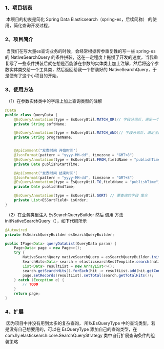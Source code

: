 ### 1、项目初衷

​		本项目的初衷是简化 Spring Data Elasticsearch（spring-es，后续简称）  的使用，简化查询开发过程。

### 2、项目简介

​		当我们在写大量es查询业务的时候，会经常根据传参重复性的写一些 spring-es 的 NativeSearchQuery 的条件拼装，这在一定程度上拖慢了开发的速度。当我重复写了一些条件拼装后就在想是否能够在参数的实体类上加上注解，然后将这个参数实体类交给一个工具类，然后返回给我一个拼装好的 NativeSearchQuery，于是便有了这个小项目的开始。



### 3、使用方法

​		（1）在参数实体类中的字段上加上查询类型的注解	

```java
@Data
public class QueryData {
    @EsQueryAnnotation(type = EsQueryUtil.MATCH_OR)// 字段分词后，满足一个
    private String softName;

    @EsQueryAnnotation(type = EsQueryUtil.MATCH_AND)// 字段分词后，满足全部
    private String programName;


    @ApiComment("发表时间 开始时间")
    @JsonFormat(pattern = "yyyy-MM-dd", timezone = "GMT+8")
    @EsQueryAnnotation(type = EsQueryUtil.FROM,fieldName = "publishTime") // 针对某个字段范围查询
    private Date publishStartTime;

    @ApiComment("发表时间 结束时间")
    @JsonFormat(pattern = "yyyy-MM-dd", timezone = "GMT+8")
    @EsQueryAnnotation(type = EsQueryUtil.TO,fieldName = "publishTime") // 针对某个字段范围查询
    private Date publishEndTime;

    @EsQueryAnnotation(type = EsQueryUtil.SORT) // 要查询的字段 集合
    private List<ESSortField> isOrder;	
}
```

​		（2）在业务类里注入 EsSearchQueryBuilder 然后 调用 方法 initNativeSearchQuery（），如下代码所示

```java
@Autowired
private EsSearchQueryBuilder esSearchQueryBuilder;

public IPage<Data> queryDataList(QueryData param) {
    Page<Data> page = new Page<>();
    try {
        NativeSearchQuery nativeSearchQuery = esSearchQueryBuilder.initNativeSearchQuery(param);
        SearchHits<Data> search = elasticsearchRestTemplate.search(nativeSearchQuery, Data.class);
        List<Data> resultList = new ArrayList<>();
        search.getSearchHits().forEach(hit -> resultList.add(hit.getContent()));
        page.setRecords(resultList).setTotal(search.getTotalHits());
    } catch (Exception e) {
      	// TODO 
    }
    return page;
}

```

### 4、扩展

​	因为项目中并没有用到太多的复杂查询， 所以EsQueryType 中的查询类型，若是没有自己想要用的，可以在 EsQueryType 添加自己的查询类型，在 com.lly.elasticsearch.core.SearchQueryStrategy 类中自行扩展查询条件的组装策略

 